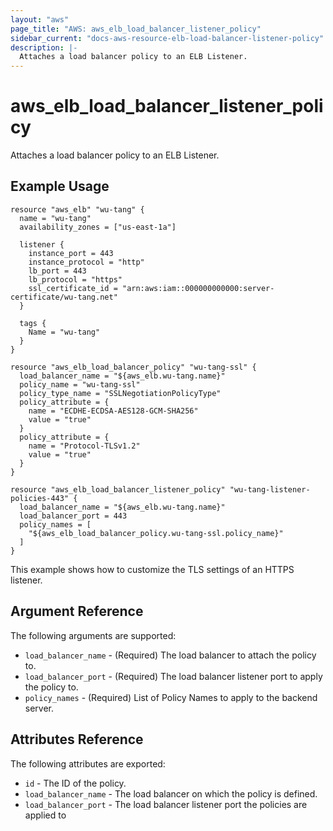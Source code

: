 ```yaml
---
layout: "aws"
page_title: "AWS: aws_elb_load_balancer_listener_policy"
sidebar_current: "docs-aws-resource-elb-load-balancer-listener-policy"
description: |-
  Attaches a load balancer policy to an ELB Listener.
---
```


# aws\_elb\_load\_balancer\_listener\_policy

Attaches a load balancer policy to an ELB Listener.


## Example Usage

```
resource "aws_elb" "wu-tang" {
  name = "wu-tang"
  availability_zones = ["us-east-1a"]

  listener {
    instance_port = 443
    instance_protocol = "http"
    lb_port = 443
    lb_protocol = "https"
    ssl_certificate_id = "arn:aws:iam::000000000000:server-certificate/wu-tang.net"
  }

  tags {
    Name = "wu-tang"
  }
}

resource "aws_elb_load_balancer_policy" "wu-tang-ssl" {
  load_balancer_name = "${aws_elb.wu-tang.name}"
  policy_name = "wu-tang-ssl"
  policy_type_name = "SSLNegotiationPolicyType"
  policy_attribute = {
    name = "ECDHE-ECDSA-AES128-GCM-SHA256"
    value = "true"
  }
  policy_attribute = {
    name = "Protocol-TLSv1.2"
    value = "true"
  }
}

resource "aws_elb_load_balancer_listener_policy" "wu-tang-listener-policies-443" {
  load_balancer_name = "${aws_elb.wu-tang.name}"
  load_balancer_port = 443
  policy_names = [
    "${aws_elb_load_balancer_policy.wu-tang-ssl.policy_name}"
  ]
}
```

This example shows how to customize the TLS settings of an HTTPS listener.

## Argument Reference

The following arguments are supported:

* `load_balancer_name` - (Required) The load balancer to attach the policy to.
* `load_balancer_port` - (Required) The load balancer listener port to apply the policy to.
* `policy_names` - (Required) List of Policy Names to apply to the backend server.

## Attributes Reference

The following attributes are exported:

* `id` - The ID of the policy.
* `load_balancer_name` - The load balancer on which the policy is defined.
* `load_balancer_port` - The load balancer listener port the policies are applied to
